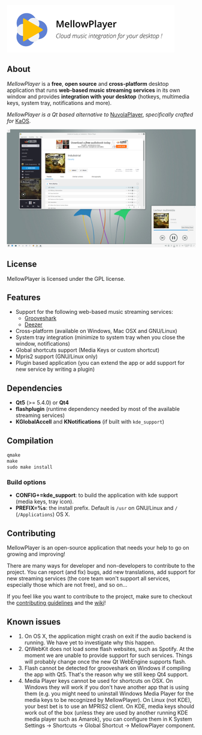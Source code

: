 ![MellowPlayer banner](/banner.png)

## About

*MellowPlayer* is a **free**, **open source** and **cross-platform** desktop application
that runs **web-based music streaming services** in its own window and
provides **integration with your desktop** (hotkeys, multimedia keys, system tray,
notifications and more).

*MellowPlayer is a Qt based alternative to* [NuvolaPlayer](https://tiliado.eu/nuvolaplayer/),
*specifically crafted for* [KaOS](http://kaosx.us/).

![MellowPlayer](docs/_static/mellowplayer-kaos.png "MellowPlayer on KaOS (Plasma5)")

## License

MellowPlayer is licensed under the GPL license.

## Features

- Support for the following web-based music streaming services:
   - [Grooveshark](http://grooveshark.com/)
   - [Deezer](http://www.deezer.com/)
- Cross-platform (available on Windows, Mac OSX and GNU/Linux)
- System tray integration (minimize to system tray when you close the window, notifications)
- Global shortcuts support (Media Keys or custom shortcut)
- Mpris2 support (GNU/Linux only)
- Plugin based application (you can extend the app or add support for new service by writing a plugin)

## Dependencies

- **Qt5** (>= 5.4.0) or **Qt4**
- **flashplugin** (runtime dependency needed by most of the available streaming services)
- **KGlobalAccell** and **KNotifications** (if built with ``kde_support``)

## Compilation

```
qmake
make
sudo make install
```

### Build options

- **CONFIG+=kde_support**: to build the application with kde support (media keys, tray icon).
- **PREFIX=%s**: the install prefix. Default is ``/usr`` on GNU/Linux and ``/`` (``/Applications``) OS X.

## Contributing

MellowPlayer is an open-source application that needs your help to go on growing and improving!

There are many ways for developer and non-developers to contribute to the project. You can report (and fix) bugs, add new translations, add support for new streaming services (the core team won't support all services, especially those which are not free), and so on...

If you feel like you want to contribute to the project, make sure to checkout the [contributing guidelines](https://github.com/ColinDuquesnoy/MellowPlayer/blob/master/CONTRIBUTING.md) and the [wiki](https://github.com/ColinDuquesnoy/MellowPlayer/wiki)!

## Known issues

- 1) On OS X, the application might crash on exit if the audio backend is running. We have yet to investigate why this happen.

- 2) QtWebKit does not load some flash websites, such as Spotify. At the moment we are unable to provide
   support for such services. Things will probably change once the new Qt WebEngine supports flash.

- 3) Flash cannot be detected for grooveshark on Windows if compiling the app with Qt5. That's the reason
   why we still keep Qt4 support.

- 4) Media Player keys cannot be used for shortcuts on OSX. On Windows they will work if you don't have another app that is using them (e.g. you might need to uninstall Windows Media Player for the media keys to be recognized by MellowPlayer). On Linux (not KDE), your best bet is to use an MPRIS2 client. On KDE, media keys should work out of the box (unless they are used by another running KDE media player such as Amarok), you can configure them in K System Settings -> Shortcuts -> Global Shortcut -> MellowPlayer component.
